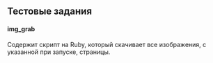 ## Тестовые задания

#### img_grab
Содержит скрипт на Ruby, который скачивает все изображения, с указанной при запуске, страницы.